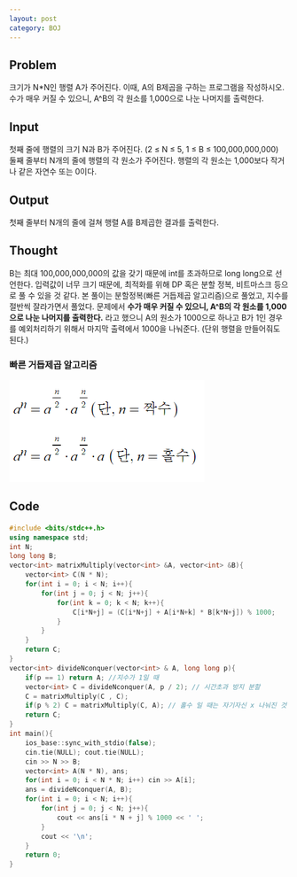 ```yaml
---
layout: post
category: BOJ
---
```


## Problem
크기가 N*N인 행렬 A가 주어진다. 이때, A의 B제곱을 구하는 프로그램을 작성하시오. 수가 매우 커질 수 있으니, A^B의 각 원소를 1,000으로 나눈 나머지를 출력한다.

## Input
첫째 줄에 행렬의 크기 N과 B가 주어진다. (2 ≤ N ≤  5, 1 ≤ B ≤ 100,000,000,000)  
둘째 줄부터 N개의 줄에 행렬의 각 원소가 주어진다. 행렬의 각 원소는 1,000보다 작거나 같은 자연수 또는 0이다.

## Output
첫째 줄부터 N개의 줄에 걸쳐 행렬 A를 B제곱한 결과를 출력한다.

## Thought
B는 최대 100,000,000,000의 값을 갖기 때문에 int를 초과하므로 long long으로 선언한다. 입력값이 너무 크기 때문에, 최적화를 위해 DP 혹은 분할 정복, 비트마스크 등으로 풀 수 있을 것 같다. 본 풀이는 분할정복(빠른 거듭제곱 알고리즘)으로 풀었고, 지수를 절반씩 잘라가면서 풀었다. 문제에서 __수가 매우 커질 수 있으니, A^B의 각 원소를 1,000으로 나눈 나머지를 출력한다.__ 라고 했으니 A의 원소가 1000으로 하나고 B가 1인 경우를 예외처리하기 위해서 마지막 출력에서 1000을 나눠준다. (단위 행렬을 만들어줘도 된다.)

### 빠른 거듭제곱 알고리즘
![speed](./image/speed.png)

## Code
```c++
#include <bits/stdc++.h>
using namespace std; 
int N; 
long long B; 
vector<int> matrixMultiply(vector<int> &A, vector<int> &B){
    vector<int> C(N * N); 
    for(int i = 0; i < N; i++){
        for(int j = 0; j < N; j++){
            for(int k = 0; k < N; k++){
               	C[i*N+j] = (C[i*N+j] + A[i*N+k] * B[k*N+j]) % 1000;
            }
        }
    }	
    return C;
}
vector<int> divideNconquer(vector<int> & A, long long p){
    if(p == 1) return A; //지수가 1일 때
    vector<int> C = divideNconquer(A, p / 2); // 시간초과 방지 분할
    C = matrixMultiply(C , C); 
    if(p % 2) C = matrixMultiply(C, A); // 홀수 일 때는 자기자신 x 나눠진 것
    return C; 
}   
int main(){
    ios_base::sync_with_stdio(false);
	cin.tie(NULL); cout.tie(NULL);
    cin >> N >> B;
    vector<int> A(N * N), ans; 
    for(int i = 0; i < N * N; i++) cin >> A[i];
    ans = divideNconquer(A, B);
    for(int i = 0; i < N; i++){
        for(int j = 0; j < N; j++){
            cout << ans[i * N + j] % 1000 << ' ';
        }
        cout << '\n';
    }   
    return 0; 
} 
```